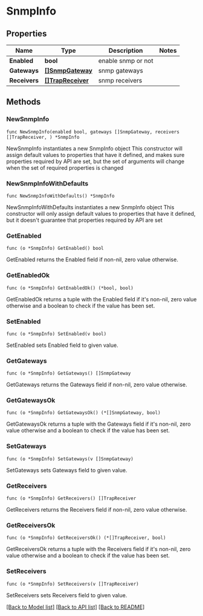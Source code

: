 # SnmpInfo

## Properties

Name | Type | Description | Notes
------------ | ------------- | ------------- | -------------
**Enabled** | **bool** | enable snmp or not | 
**Gateways** | [**[]SnmpGateway**](SnmpGateway.md) | snmp gateways | 
**Receivers** | [**[]TrapReceiver**](TrapReceiver.md) | snmp receivers | 

## Methods

### NewSnmpInfo

`func NewSnmpInfo(enabled bool, gateways []SnmpGateway, receivers []TrapReceiver, ) *SnmpInfo`

NewSnmpInfo instantiates a new SnmpInfo object
This constructor will assign default values to properties that have it defined,
and makes sure properties required by API are set, but the set of arguments
will change when the set of required properties is changed

### NewSnmpInfoWithDefaults

`func NewSnmpInfoWithDefaults() *SnmpInfo`

NewSnmpInfoWithDefaults instantiates a new SnmpInfo object
This constructor will only assign default values to properties that have it defined,
but it doesn't guarantee that properties required by API are set

### GetEnabled

`func (o *SnmpInfo) GetEnabled() bool`

GetEnabled returns the Enabled field if non-nil, zero value otherwise.

### GetEnabledOk

`func (o *SnmpInfo) GetEnabledOk() (*bool, bool)`

GetEnabledOk returns a tuple with the Enabled field if it's non-nil, zero value otherwise
and a boolean to check if the value has been set.

### SetEnabled

`func (o *SnmpInfo) SetEnabled(v bool)`

SetEnabled sets Enabled field to given value.


### GetGateways

`func (o *SnmpInfo) GetGateways() []SnmpGateway`

GetGateways returns the Gateways field if non-nil, zero value otherwise.

### GetGatewaysOk

`func (o *SnmpInfo) GetGatewaysOk() (*[]SnmpGateway, bool)`

GetGatewaysOk returns a tuple with the Gateways field if it's non-nil, zero value otherwise
and a boolean to check if the value has been set.

### SetGateways

`func (o *SnmpInfo) SetGateways(v []SnmpGateway)`

SetGateways sets Gateways field to given value.


### GetReceivers

`func (o *SnmpInfo) GetReceivers() []TrapReceiver`

GetReceivers returns the Receivers field if non-nil, zero value otherwise.

### GetReceiversOk

`func (o *SnmpInfo) GetReceiversOk() (*[]TrapReceiver, bool)`

GetReceiversOk returns a tuple with the Receivers field if it's non-nil, zero value otherwise
and a boolean to check if the value has been set.

### SetReceivers

`func (o *SnmpInfo) SetReceivers(v []TrapReceiver)`

SetReceivers sets Receivers field to given value.



[[Back to Model list]](../README.md#documentation-for-models) [[Back to API list]](../README.md#documentation-for-api-endpoints) [[Back to README]](../README.md)


